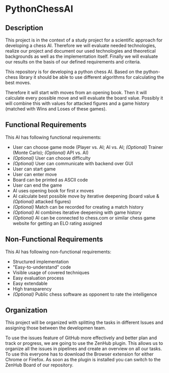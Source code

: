 # PythonChessAI

## Description

This project is in the context of a study project for a scientific approach for developing a chess AI. Therefore we will evaluate needed technologies, realize our project and document our used technologies and theoretical backgrounds as well as the implementation itself. Finally we will evaluate our results on the basis of our defined requirements and criteria.

This repository is for developing a python chess AI. Based on the python-chess library it should be able to use different algorithms for calculating the best moves.

Therefore it will start with moves from an opening book. Then it will calculate every possible move and will evaluate the board value. Possibly it will combine this with values for attacked figures and a game history (matched with Wins and Loses of these games).

## Functional Requirements

This AI has following functional requirements:

- User can choose game mode (Player vs. AI; AI vs. AI; _(Optional)_ Trainer (Monte Carlo); _(Optional)_ API vs. AI)
- _(Optional)_ User can choose difficulty
- _(Optional)_ User can communicate with backend over GUI
- User can start game 
- User can enter move 
- Board can be printed as ASCII code 
- User can end the game
- AI uses opening book for first _x_ moves
- AI calculate best possible move by iterative deepening (board value & _(Optional)_ attacked figures)
- _(Optional)_ Match can be recorded for creating a match history
- _(Optional)_ AI combines iterative deepening with game history
- _(Optional)_ AI can be connected to chess.com or similar chess game website for getting an ELO rating assigned

## Non-Functional Requirements

This AI has following non-functional requirements: 
 
- Structured implementation 
- "Easy-to-understand" code
- Visible usage of covered techniques
- Easy evaluation process
- Easy extendable
- High transparency
- _(Optional)_ Public chess software as opponent to rate the intelligence

## Organization

This project will be organized with splitting the tasks in different Issues and assigning those between the developmen team. 

To use the issues feature of GitHub more effectively and better plan and track or progress, we are going to use the ZenHub plugin. This allows us to organize all the issues in pipelines and create an overview on all our tasks.
To use this everyone has to download the Browser extension for either Chrome or Firefox. As soon as the plugin is installed you can switch to the ZenHub Board of our repository.
